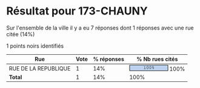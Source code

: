 # Résultat pour 173-CHAUNY

Sur l'ensemble de la ville il y a eu 7 réponses dont 1 réponses avec une rue citée (14%)

1 points noirs identifiés

| Rue | Vote | % réponses | % Nb rues cités|
|-----|------|------------|----------------|
| RUE DE LA REPUBLIQUE | 1 | 14% | <img src="../../img/bar_100.gif" />&nbsp;100%|
| **Total** | 1 | 14% | 100%|

